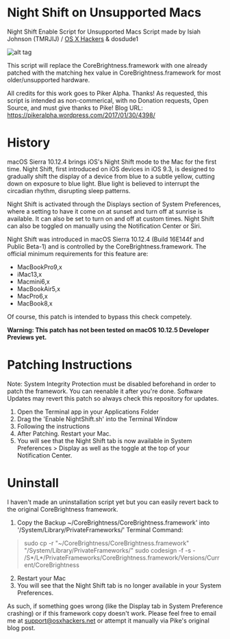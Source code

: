 # Night Shift on Unsupported Macs

Night Shift Enable Script for Unsupported Macs
Script made by Isiah Johnson (TMRJIJ) / [OS X Hackers](http://osxhackers.net "OS X Hackers") & dosdude1

![alt tag](http://dl.osxhackers.net/.images/NightShift.png)

This script will replace the CoreBrightness.framework with one already patched with the matching hex value in CoreBrightness.framework for most older/unsupported hardware.

All credits for this work goes to Piker Alpha. Thanks!
As requested, this script is intended as non-commerical, with no Donation requests, Open Source, and must give thanks to Pike!
Blog URL: https://pikeralpha.wordpress.com/2017/01/30/4398/

# History

macOS Sierra 10.12.4 brings iOS's Night Shift mode to the Mac for the first time. Night Shift, first introduced on iOS devices in iOS 9.3, is designed to gradually shift the display of a device from blue to a subtle yellow, cutting down on exposure to blue light. Blue light is believed to interrupt the circadian rhythm, disrupting sleep patterns. 

Night Shift is activated through the Displays section of System Preferences, where a setting to have it come on at sunset and turn off at sunrise is available. It can also be set to turn on and off at custom times. Night Shift can also be toggled on manually using the Notification Center or Siri. 

Night Shift was introduced in macOS Sierra 10.12.4 (Build 16E144f and Public Beta-1) and is controlled by the CoreBrightness.framework. The official minimum requirements for this feature are: 

- MacBookPro9,x
- iMac13,x
- Macmini6,x
- MacBookAir5,x
- MacPro6,x
- MacBook8,x

Of course, this patch is intended to bypass this check competely.


__Warning: This patch has not been tested on macOS 10.12.5 Developer Previews yet.__

# Patching Instructions

Note: System Integrity Protection must be disabled beforehand in order to patch the framework. You can reenable it after you're done. Software Updates may revert this patch so always check this repository for updates.

1. Open the Terminal app in your Applications Folder
2. Drag the 'Enable NightShift.sh' into the Terminal Window
3. Following the instructions
4. After Patching. Restart your Mac.
5. You will see that the Night Shift tab is now available in System Preferences > Display as well as the toggle at the top of your Notification Center.

# Uninstall
I haven't made an uninstallation script yet but you can easily revert back to the original CoreBrightness framework.
1. Copy the Backup ~/CoreBrightness/CoreBrightness.framework' into '/System/Library/PrivateFrameworks/'
Terminal Command:
> sudo cp -r "~/CoreBrightness/CoreBrightness.framework" "/System/Library/PrivateFrameworks/"
sudo codesign -f -s - /S*/L*/PrivateFrameworks/CoreBrightness.framework/Versions/Current/CoreBrightness

2. Restart your Mac
3. You will see that the Night Shift tab is no longer available in your System Preferences.
    




As such, if something goes wrong (like the Display tab in System Preference crashing) or if this framework copy doesn't work. Please feel free to email me at support@osxhackers.net or attempt it manually via Pike's original blog post.
